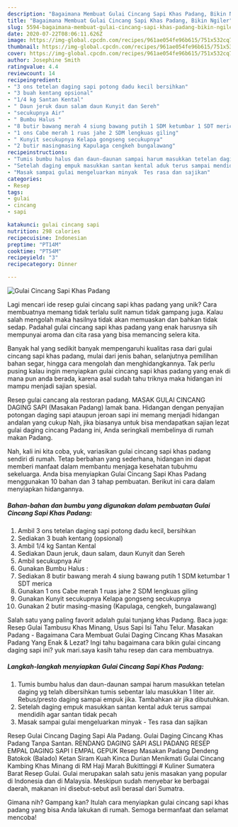 ```yaml
---
description: "Bagaimana Membuat Gulai Cincang Sapi Khas Padang, Bikin Ngiler"
title: "Bagaimana Membuat Gulai Cincang Sapi Khas Padang, Bikin Ngiler"
slug: 5594-bagaimana-membuat-gulai-cincang-sapi-khas-padang-bikin-ngiler
date: 2020-07-22T08:06:11.626Z
image: https://img-global.cpcdn.com/recipes/961ae054fe96b615/751x532cq70/gulai-cincang-sapi-khas-padang-foto-resep-utama.jpg
thumbnail: https://img-global.cpcdn.com/recipes/961ae054fe96b615/751x532cq70/gulai-cincang-sapi-khas-padang-foto-resep-utama.jpg
cover: https://img-global.cpcdn.com/recipes/961ae054fe96b615/751x532cq70/gulai-cincang-sapi-khas-padang-foto-resep-utama.jpg
author: Josephine Smith
ratingvalue: 4.4
reviewcount: 14
recipeingredient:
- "3 ons tetelan daging sapi potong dadu kecil bersihkan"
- "3 buah kentang opsional"
- "1/4 kg Santan Kental"
- " Daun jeruk daun salam daun Kunyit dan Sereh"
- "secukupnya Air"
- " Bumbu Halus "
- "8 butir bawang merah 4 siung bawang putih 1 SDM ketumbar 1 SDT merica"
- "1 ons Cabe merah 1 ruas jahe 2 SDM lengkuas giling"
- " Kunyit secukupnya Kelapa gongseng secukupnya"
- "2 butir masingmasing Kapulaga cengkeh bungalawang"
recipeinstructions:
- "Tumis bumbu halus dan daun-daunan sampai harum masukkan tetelan daging yg telah dibersihkan tumis sebentar lalu masukkan 1 liter air. Rebus/presto daging sampai empuk jika. Tambahkan air jika dibutuhkan."
- "Setelah daging empuk masukkan santan kental aduk terus sampai mendidih agar santan tidak pecah"
- "Masak sampai gulai mengeluarkan minyak  Tes rasa dan sajikan"
categories:
- Resep
tags:
- gulai
- cincang
- sapi

katakunci: gulai cincang sapi 
nutrition: 298 calories
recipecuisine: Indonesian
preptime: "PT14M"
cooktime: "PT54M"
recipeyield: "3"
recipecategory: Dinner

---
```



![Gulai Cincang Sapi Khas Padang](https://img-global.cpcdn.com/recipes/961ae054fe96b615/751x532cq70/gulai-cincang-sapi-khas-padang-foto-resep-utama.jpg)

Lagi mencari ide resep gulai cincang sapi khas padang yang unik? Cara membuatnya memang tidak terlalu sulit namun tidak gampang juga. Kalau salah mengolah maka hasilnya tidak akan memuaskan dan bahkan tidak sedap. Padahal gulai cincang sapi khas padang yang enak harusnya sih mempunyai aroma dan cita rasa yang bisa memancing selera kita.

Banyak hal yang sedikit banyak mempengaruhi kualitas rasa dari gulai cincang sapi khas padang, mulai dari jenis bahan, selanjutnya pemilihan bahan segar, hingga cara mengolah dan menghidangkannya. Tak perlu pusing kalau ingin menyiapkan gulai cincang sapi khas padang yang enak di mana pun anda berada, karena asal sudah tahu triknya maka hidangan ini mampu menjadi sajian spesial.

Resep gulai cancang ala restoran padang. MASAK GULAI CINCANG DAGING SAPI (Masakan Padang) lamak bana. Hidangan dengan penyajian potongan daging sapi ataupun jeroan sapi ini memang menjadi hidangan andalan yang cukup Nah, jika biasanya untuk bisa mendapatkan sajian lezat gulai daging cincang Padang ini, Anda seringkali membelinya di rumah makan Padang.


Nah, kali ini kita coba, yuk, variasikan gulai cincang sapi khas padang sendiri di rumah. Tetap berbahan yang sederhana, hidangan ini dapat memberi manfaat dalam membantu menjaga kesehatan tubuhmu sekeluarga. Anda bisa menyiapkan Gulai Cincang Sapi Khas Padang menggunakan 10 bahan dan 3 tahap pembuatan. Berikut ini cara dalam menyiapkan hidangannya.

<!--inarticleads1-->

##### Bahan-bahan dan bumbu yang digunakan dalam pembuatan Gulai Cincang Sapi Khas Padang:

1. Ambil 3 ons tetelan daging sapi potong dadu kecil, bersihkan
1. Sediakan 3 buah kentang (opsional)
1. Ambil 1/4 kg Santan Kental
1. Sediakan  Daun jeruk, daun salam, daun Kunyit dan Sereh
1. Ambil secukupnya Air
1. Gunakan  Bumbu Halus :
1. Sediakan 8 butir bawang merah 4 siung bawang putih 1 SDM ketumbar 1 SDT merica
1. Gunakan 1 ons Cabe merah 1 ruas jahe 2 SDM lengkuas giling
1. Gunakan  Kunyit secukupnya Kelapa gongseng secukupnya
1. Gunakan 2 butir masing-masing (Kapulaga, cengkeh, bungalawang)


Salah satu yang paling favorit adalah gulai tunjang khas Padang. Baca juga: Resep Gulai Tambusu Khas Minang, Usus Sapi Isi Tahu Telur. Masakan Padang - Bagaimana Cara Membuat Gulai Daging Cincang Khas Masakan Padang Yang Enak &amp; Lezat? Ingi tahu bagaimana cara bikin gulai cincang daging sapi ini? yuk mari.saya kasih tahu resep dan cara membuatnya. 

<!--inarticleads2-->

##### Langkah-langkah menyiapkan Gulai Cincang Sapi Khas Padang:

1. Tumis bumbu halus dan daun-daunan sampai harum masukkan tetelan daging yg telah dibersihkan tumis sebentar lalu masukkan 1 liter air. Rebus/presto daging sampai empuk jika. Tambahkan air jika dibutuhkan.
1. Setelah daging empuk masukkan santan kental aduk terus sampai mendidih agar santan tidak pecah
1. Masak sampai gulai mengeluarkan minyak  - Tes rasa dan sajikan


Resep Gulai Cincang Daging Sapi Ala Padang. Gulai Daging Cincang Khas Padang Tanpa Santan. RENDANG DAGING SAPI ASLI PADANG RESEP EMPAL DAGING SAPI I EMPAL GEPUK Resep Masakan Padang Dendeng Batokok (Balado) Ketan Siram Kuah Kinca Durian Menikmati Gulai Cincang Kambing Khas Minang di RM Haji Marah Bukittinggi # Kuliner Sumatera Barat Resep Gulai. Gulai merupakan salah satu jenis masakan yang popular di Indonesia dan di Malaysia. Meskipun sudah menyebar ke berbagai daerah, makanan ini disebut-sebut asli berasal dari Sumatra. 

Gimana nih? Gampang kan? Itulah cara menyiapkan gulai cincang sapi khas padang yang bisa Anda lakukan di rumah. Semoga bermanfaat dan selamat mencoba!
